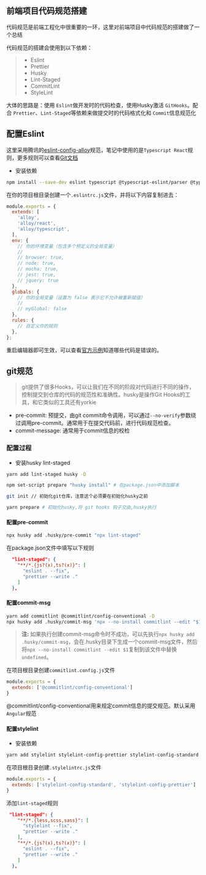 ## 前端项目代码规范搭建

代码规范是前端工程化中很重要的一环，这里对前端项目中代码规范的搭建做了一个总结

代码规范的搭建会使用到以下依赖：

> - Eslint
> - Prettier
> - Husky
> - Lint-Staged
> - CommitLint
> - StyleLint

大体的思路是：使用 `Eslint`做开发时的代码检查，使用Husky激活 `GitHooks`。配合 `Prettier`、`Lint-Staged`等依赖来做提交时的代码格式化和 `Commit`信息规范化

## 配置Eslint

这里采用腾讯的[eslint-config-alloy](https://github.com/AlloyTeam/eslint-config-alloy)规范，笔记中使用的是`Typescript React`规则，更多规则可以查看[Git文档](https://github.com/AlloyTeam/eslint-config-alloy/blob/master/README.zh-CN.md#typescript-react)

- 安装依赖

```bash
npm install --save-dev eslint typescript @typescript-eslint/parser @typescript-eslint/eslint-plugin eslint-plugin-react eslint-config-alloy
```

在你的项目根目录创建一个`.eslintrc.js`文件，并将以下内容复制进去：

```js
module.exports = {
  extends: [
    'alloy',
    'alloy/react',
    'alloy/typescript',
  ],
  env: {
    // 你的环境变量（包含多个预定义的全局变量）
    //
    // browser: true,
    // node: true,
    // mocha: true,
    // jest: true,
    // jquery: true
  },
  globals: {
    // 你的全局变量（设置为 false 表示它不允许被重新赋值）
    //
    // myGlobal: false
  },
  rules: {
    // 自定义你的规则
  },
};
```

重启编辑器即可生效，可以查看[官方示例](https://alloyteam.github.io/eslint-config-alloy/)知道哪些代码是错误的。

## git规范

> git提供了很多Hooks，可以让我们在不同的阶段对代码进行不同的操作，控制提交到仓库的代码的规范性和准确性。husky是操作Git Hooks的工具，和它类似的工具还有yorkie

- pre-commit: 预提交，由git commit命令调用，可以通过`--no-verify`参数绕过调用pre-commit。通常用于在提交代码前，进行代码规范检查。
- commit-message: 通常用于commit信息的校检

### 配置过程

- 安装husky lint-staged

```bash
yarn add lint-staged husky -D

npm set-script prepare "husky install" # 在package.json中添加脚本

git init // 初始化git仓库，注意这个必须要在初始化husky之前

yarn prepare # 初始化husky,将 git hooks 钩子交由,husky执行
```

#### 配置pre-commit

```bash
npx husky add .husky/pre-commit "npx lint-staged"
```

在package.json文件中填写以下规则

```json
  "lint-staged": {
    "**/*.{js?(x),ts?(x)}": [
      "eslint . --fix",
      "prettier --write ."
    ]
  },
```

#### 配置commit-msg

```bash
yarn add commitlint @commitlint/config-conventional -D
npx husky add .husky/commit-msg 'npx --no-install commitlint --edit "$1"' # 创建commit-msg
```

> **注:** 如果执行创建commit-msg命令时不成功，可以先执行`npx husky add .husky/commit-msg`，会在.husky目录下生成一个commit-msg文件，然后将`npx --no-install commitlint --edit $1`复制到该文件中替换`undefined`。

在项目根目录创建`commitlint.config.js`文件

```js
module.exports = {
  extends: ['@commitlint/config-conventional']
}
```

@commitlint/config-conventional用来规定commit信息的提交规范。默认采用`Angular`规范

#### 配置stylelint

- 安装依赖

```bash
yarn add stylelint stylelint-config-prettier stylelint-config-standard -D
```

在项目根目录创建`.stylelintrc.js`文件

```js
module.exports = {
  extends: ['stylelint-config-standard', 'stylelint-config-prettier']
}

```

添加`lint-staged`规则

```json
 "lint-staged": {
    "**/*.{less,scss,sass}": [
      "stylelint --fix",
      "prettier --write ."
    ],
    "**/*.{js?(x),ts?(x)}": [
      "eslint . --fix",
      "prettier --write ."
    ]
  },
```
